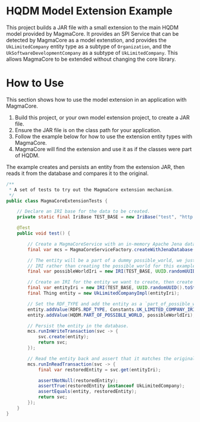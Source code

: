 # HQDM Model Extension Example

This project builds a JAR file with a small extension to the main HQDM model provided by MagmaCore. It provides
an SPI Service that can be detected by MagmaCore as a model extenstion, and provides the `UkLimitedCompany` entity type
as a subtype of `Organization`, and the `UkSoftwareDevelopmentCompany` as a subtype of `UkLimitedCompany`.
This allows MagmaCore to be extended without changing the core library.

# How to Use

This section shows how to use the model extension in an application with MagmaCore.

1. Build this project, or your own model extension project, to create a JAR file.
2. Ensure the JAR file is on the class path for your application.
3. Follow the example below for how to use the extension entity types with MagmaCore.
4. MagmaCore will find the extension and use it as if the classes were part of HQDM.

The example creates and persists an entity from the extension JAR, then reads it from the database and compares it to the original.

```java
/**
 * A set of tests to try out the MagmaCore extension mechanism.
 */
public class MagmaCoreExtensionTests {

    // Declare an IRI base for the data to be created.
    private static final IriBase TEST_BASE = new IriBase("test", "http://example.com/test#");

    @Test
    public void test() {

        // Create a MagmaCoreService with an in-memory Apache Jena database.
        final var mcs = MagmaCoreServiceFactory.createWithJenaDatabase();

        // The entity will be a part of a dummy possible_world, we just use the
        // IRI rather than creating the possible_world for this example.
        final var possibleWorldIri = new IRI(TEST_BASE, UUID.randomUUID().toString());

        // Create an IRI for the entity we want to create, then create the entity.
        final var entityIri = new IRI(TEST_BASE, UUID.randomUUID().toString());
        final Thing entity = new UkLimitedCompanyImpl(entityIri);

        // Set the RDF_TYPE and add the entity as a `part_of_possible_world`.
        entity.addValue(RDFS.RDF_TYPE, Constants.UK_LIMITED_COMPANY_IRI);
        entity.addValue(HQDM.PART_OF_POSSIBLE_WORLD, possibleWorldIri);

        // Persist the entity in the database.
        mcs.runInWriteTransaction(svc -> {
            svc.create(entity);
            return svc;
        });

        // Read the entity back and assert that it matches the original.
        mcs.runInReadTransaction(svc -> {
            final var restoredEntity = svc.get(entityIri);

            assertNotNull(restoredEntity);
            assertTrue(restoredEntity instanceof UkLimitedCompany);
            assertEquals(entity, restoredEntity);
            return svc;
        });
    }
}
```
